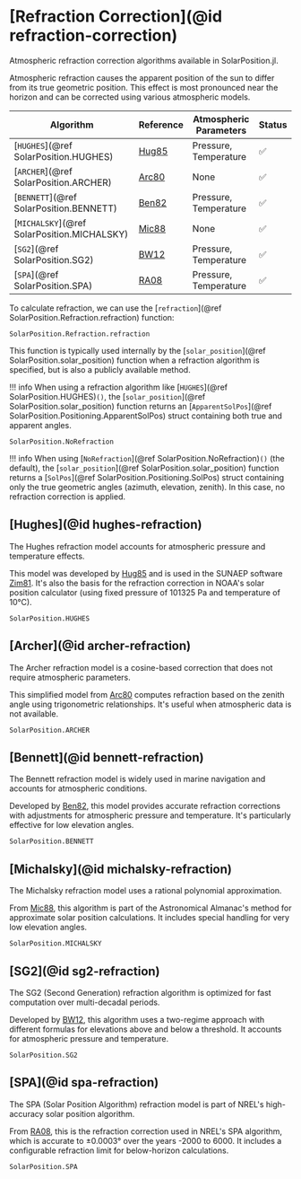 # [Refraction Correction](@id refraction-correction)

Atmospheric refraction correction algorithms available in SolarPosition.jl.

Atmospheric refraction causes the apparent position of the sun to differ from its true geometric position. This effect is most pronounced near the horizon and can be corrected using various atmospheric models.

| Algorithm                                   | Reference      | Atmospheric Parameters | Status |
| ------------------------------------------- | -------------- | ---------------------- | ------ |
| [`HUGHES`](@ref SolarPosition.HUGHES)       | [Hug85](@cite) | Pressure, Temperature  | ✅     |
| [`ARCHER`](@ref SolarPosition.ARCHER)       | [Arc80](@cite) | None                   | ✅     |
| [`BENNETT`](@ref SolarPosition.BENNETT)     | [Ben82](@cite) | Pressure, Temperature  | ✅     |
| [`MICHALSKY`](@ref SolarPosition.MICHALSKY) | [Mic88](@cite) | None                   | ✅     |
| [`SG2`](@ref SolarPosition.SG2)             | [BW12](@cite)  | Pressure, Temperature  | ✅     |
| [`SPA`](@ref SolarPosition.SPA)             | [RA08](@cite)  | Pressure, Temperature  | ✅     |

To calculate refraction, we can use the [`refraction`](@ref SolarPosition.Refraction.refraction) function:

```@docs
SolarPosition.Refraction.refraction
```

This function is typically used internally by the [`solar_position`](@ref SolarPosition.solar_position) function when a
refraction algorithm is specified, but is also a publicly available method.

!!! info
    When using a refraction algorithm like [`HUGHES`](@ref SolarPosition.HUGHES)`()`,
    the [`solar_position`](@ref SolarPosition.solar_position) function returns an
    [`ApparentSolPos`](@ref SolarPosition.Positioning.ApparentSolPos) struct containing
    both true and apparent angles.

```@docs
SolarPosition.NoRefraction
```

!!! info
    When using [`NoRefraction`](@ref SolarPosition.NoRefraction)`()` (the default), the
    [`solar_position`](@ref SolarPosition.solar_position) function returns a
    [`SolPos`](@ref SolarPosition.Positioning.SolPos) struct containing only the true
    geometric angles (azimuth, elevation, zenith). In this case, no refraction
    correction is applied.

## [Hughes](@id hughes-refraction)

The Hughes refraction model accounts for atmospheric pressure and temperature effects.

This model was developed by [Hug85](@cite) and is used in the SUNAEP software [Zim81](@cite).
It's also the basis for the refraction correction in NOAA's solar position calculator (using fixed
pressure of 101325 Pa and temperature of 10°C).

```@docs
SolarPosition.HUGHES
```

## [Archer](@id archer-refraction)

The Archer refraction model is a cosine-based correction that does not require atmospheric parameters.

This simplified model from [Arc80](@cite) computes refraction based on the zenith angle using
trigonometric relationships. It's useful when atmospheric data is not available.

```@docs
SolarPosition.ARCHER
```

## [Bennett](@id bennett-refraction)

The Bennett refraction model is widely used in marine navigation and accounts for atmospheric conditions.

Developed by [Ben82](@cite), this model provides accurate refraction corrections with adjustments
for atmospheric pressure and temperature. It's particularly effective for low elevation angles.

```@docs
SolarPosition.BENNETT
```

## [Michalsky](@id michalsky-refraction)

The Michalsky refraction model uses a rational polynomial approximation.

From [Mic88](@cite), this algorithm is part of the Astronomical Almanac's method for approximate
solar position calculations. It includes special handling for very low elevation angles.

```@docs
SolarPosition.MICHALSKY
```

## [SG2](@id sg2-refraction)

The SG2 (Second Generation) refraction algorithm is optimized for fast computation over multi-decadal periods.

Developed by [BW12](@cite), this algorithm uses a two-regime approach with different formulas
for elevations above and below a threshold. It accounts for atmospheric pressure and temperature.

```@docs
SolarPosition.SG2
```

## [SPA](@id spa-refraction)

The SPA (Solar Position Algorithm) refraction model is part of NREL's high-accuracy solar position algorithm.

From [RA08](@cite), this is the refraction correction used in NREL's SPA algorithm, which is
accurate to ±0.0003° over the years -2000 to 6000. It includes a configurable refraction limit
for below-horizon calculations.

```@docs
SolarPosition.SPA
```
